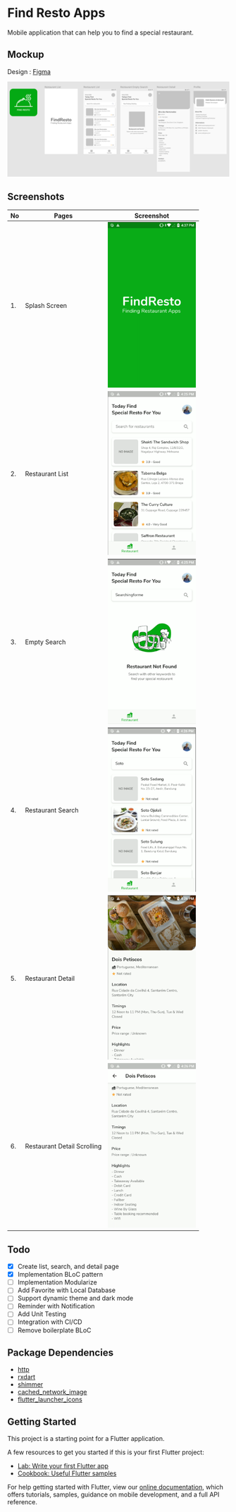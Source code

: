 # Find Resto Apps

Mobile application that can help you to find a special restaurant.


## Mockup
Design : [Figma](https://www.figma.com/file/ORI5N9lNLENQt3EjOajNIF/FindResto?node-id=0%3A1)

<img src="https://github.com/didik-maulana/find_resto_apps/blob/main/documentation/mockup.png">


## Screenshots
| No | Pages | Screenshot |
|----|-------|------------|
| 1. | Splash Screen |<img src="https://github.com/didik-maulana/find_resto_apps/blob/main/documentation/splash.png" width="200">|
| 2. | Restaurant List |<img src="https://github.com/didik-maulana/find_resto_apps/blob/main/documentation/list.png" width="200">|
| 3. | Empty Search |<img src="https://github.com/didik-maulana/find_resto_apps/blob/main/documentation/empty_search.png" width="200">|
| 4. | Restaurant Search |<img src="https://github.com/didik-maulana/find_resto_apps/blob/main/documentation/search.png" width="200">|
| 5. | Restaurant Detail |<img src="https://github.com/didik-maulana/find_resto_apps/blob/main/documentation/detail.png" width="200">|
| 6. | Restaurant Detail Scrolling |<img src="https://github.com/didik-maulana/find_resto_apps/blob/main/documentation/detail_scroll.png" width="200">|


## Todo
* [x] Create list, search, and detail page
* [x] Implementation BLoC pattern
* [ ] Implementation Modularize
* [ ] Add Favorite with Local Database
* [ ] Support dynamic theme and dark mode
* [ ] Reminder with Notification
* [ ] Add Unit Testing
* [ ] Integration with CI/CD
* [ ] Remove boilerplate BLoC

## Package Dependencies
- [http](https://pub.dev/packages/http)
- [rxdart](https://pub.dev/packages/rxdart)
- [shimmer](https://pub.dev/packages/shimmer)
- [cached_network_image](https://pub.dev/packages/cached_network_image)
- [flutter_launcher_icons](https://pub.dev/packages/flutter_launcher_icons)


## Getting Started

This project is a starting point for a Flutter application.

A few resources to get you started if this is your first Flutter project:

- [Lab: Write your first Flutter app](https://flutter.dev/docs/get-started/codelab)
- [Cookbook: Useful Flutter samples](https://flutter.dev/docs/cookbook)

For help getting started with Flutter, view our
[online documentation](https://flutter.dev/docs), which offers tutorials,
samples, guidance on mobile development, and a full API reference.
